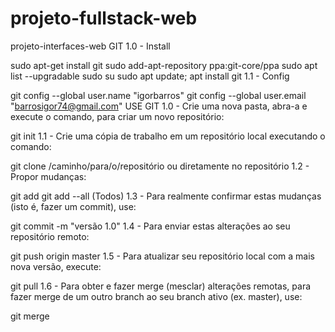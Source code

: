 # projeto-fullstack-web

projeto-interfaces-web
GIT
1.0 - Install

sudo apt-get install git
sudo add-apt-repository ppa:git-core/ppa
sudo apt list --upgradable
sudo su
sudo apt update; apt install git
1.1 - Config

git config --global user.name "igorbarros"
git config --global user.email "barrosigor74@gmail.com"
USE GIT
1.0 - Crie uma nova pasta, abra-a e execute o comando, para criar um novo repositório:

git init
1.1 - Crie uma cópia de trabalho em um repositório local executando o comando:

git clone /caminho/para/o/repositório ou diretamente no repositório
1.2 - Propor mudanças:

git add <arquivo>
git add --all (Todos)
1.3 - Para realmente confirmar estas mudanças (isto é, fazer um commit), use:

git commit -m "versão 1.0"
1.4 - Para enviar estas alterações ao seu repositório remoto:

git push origin master
1.5 - Para atualizar seu repositório local com a mais nova versão, execute:

git pull
1.6 - Para obter e fazer merge (mesclar) alterações remotas, para fazer merge de um outro branch ao seu branch ativo (ex. master), use:

git merge <branch>
